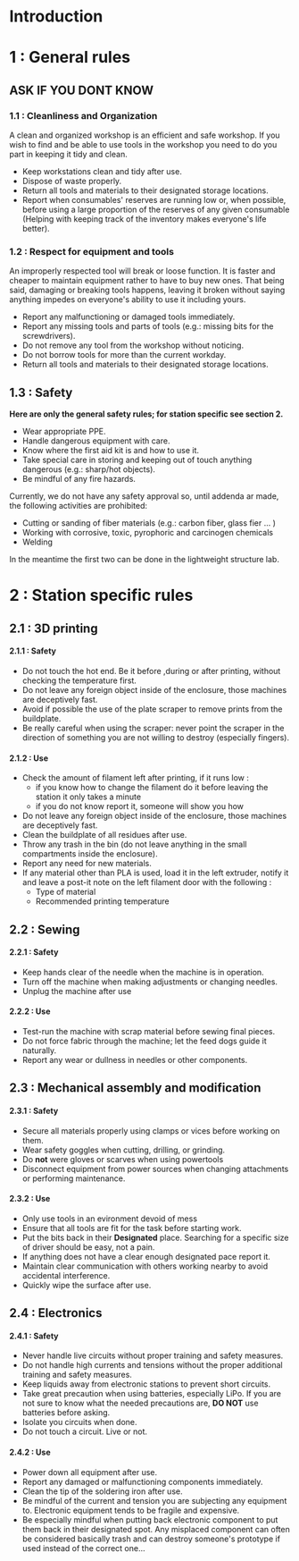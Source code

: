 
# Introduction


# 1 : General rules

## ASK IF YOU DONT KNOW

### 1.1 : Cleanliness and Organization

A clean and organized workshop is an efficient and safe workshop. If you wish to find and be able to use tools in the workshop you need to do you part in keeping it tidy and clean.

- Keep workstations clean and tidy after use.
- Dispose of waste properly.
- Return all tools and materials to their designated storage locations.
- Report when consumables' reserves are running low or, when possible, before using a large proportion of the reserves of any given consumable (Helping with keeping track of the inventory makes everyone's life better). 
### 1.2 : Respect for equipment and tools 

An improperly respected tool will break or loose function. It is faster and cheaper to maintain equipment rather to have to buy new ones. 
That being said, damaging or breaking tools happens, leaving it broken without saying anything impedes on everyone's ability to use it including yours. 

- Report any malfunctioning or damaged tools immediately.
- Report any missing tools and parts of tools (e.g.: missing bits for the screwdrivers).
- Do not remove any tool from the workshop without noticing.
- Do not borrow tools for more than the current workday.
- Return all tools and materials to their designated storage locations.
## 1.3 : Safety
**Here are only the general safety rules; for station specific see section 2.**

- Wear appropriate PPE. 
- Handle dangerous equipment with care.
- Know where the first aid kit is and how to use it.
- Take special care in storing and keeping out of touch anything dangerous (e.g.: sharp/hot objects).
- Be mindful of any fire hazards. 

Currently, we do not have any safety approval so, until addenda ar made, the following activities are prohibited:

- Cutting or sanding of fiber materials (e.g.: carbon fiber, glass fier ... )
- Working with corrosive, toxic, pyrophoric and carcinogen chemicals 
- Welding

In the meantime the first two can be done in the lightweight structure lab.


# 2 : Station specific rules

## 2.1 : 3D printing

#### 2.1.1 : Safety

 - Do not touch the hot end. Be it before ,during or after printing, without checking the temperature first.
 - Do not leave any foreign object inside of the enclosure, those machines are deceptively fast.
 - Avoid if possible the use of the plate scraper to remove prints from the buildplate.
 - Be really careful when using the scraper: never point the scraper in the direction of something you are not willing to destroy (especially fingers). 
#### 2.1.2 : Use

- Check the amount of filament left after printing, if it runs low : 
	- if you know how to change the filament do it before leaving the station it only takes a minute
	- if you do not know report it, someone will show you how
- Do not leave any foreign object inside of the enclosure, those machines are deceptively fast.
- Clean the buildplate of all residues after use.
- Throw any trash in the bin (do not leave anything in the small compartments inside the enclosure).
- Report any need for new materials.
- If any material other than PLA is used, load it in the left extruder, notify it and leave a post-it note on the left filament door with the following :
	- Type of material
	- Recommended printing temperature

## 2.2 : Sewing
#### 2.2.1 : Safety

- Keep hands clear of the needle when the machine is in operation.
- Turn off the machine when making adjustments or changing needles.
- Unplug the machine after use 
#### 2.2.2 : Use

- Test-run the machine with scrap material before sewing final pieces.
- Do not force fabric through the machine; let the feed dogs guide it naturally.
- Report any wear or dullness in needles or other components.

## 2.3 : Mechanical assembly and modification
#### 2.3.1 : Safety
- Secure all materials properly using clamps or vices before working on them.
- Wear safety goggles when cutting, drilling, or grinding.
- Do **not** were gloves or scarves when using powertools
- Disconnect equipment from power sources when changing attachments or performing maintenance.
#### 2.3.2 : Use
- Only use tools in an evironment devoid of mess
- Ensure that all tools are fit for the task before starting work.
- Put the bits back in their **Designated** place. Searching for a specific size of driver should be easy, not a pain.
- If anything does not have a clear enough designated pace report it. 
- Maintain clear communication with others working nearby to avoid accidental interference.
- Quickly wipe the surface after use.
## 2.4 : Electronics
#### 2.4.1 : Safety
- Never handle live circuits without proper training and safety measures.
- Do not handle high currents and tensions without the proper additional training and safety measures.
- Keep liquids away from electronic stations to prevent short circuits.
- Take great precaution when using batteries, especially LiPo. If you are not sure to know what the needed precautions are, **DO NOT** use batteries before asking.
- Isolate you circuits when done.
- Do not touch a circuit. Live or not.
#### 2.4.2 : Use

- Power down all equipment after use.
- Report any damaged or malfunctioning components immediately.
- Clean the tip of the soldering iron after use.
- Be mindful of the current and tension you are subjecting any equipment to. Electronic equipment tends to be fragile and expensive.
- Be especially mindful when putting back electronic component to put them back in their designated spot. Any misplaced component can often be considered basically trash and can destroy someone's prototype if used instead of the correct one...